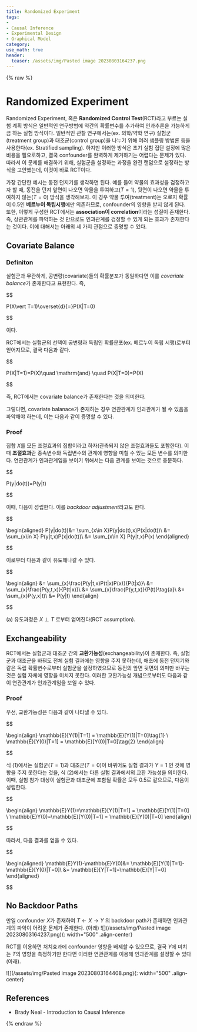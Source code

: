 ```yaml
---
title: Randomized Experiment
tags:
- 
- Causal Inference
- Experimental Design
- Graphical Model
category: 
use_math: true
header: 
  teaser: /assets/img/Pasted image 20230803164237.png
---
```

{% raw %}
# Randomized Experiment

Randomized Experiment, 혹은 **Randomized Control Test**(RCT)라고 부르는 실험 계획 방식은 일반적인 연구방법에 약간의 확률변수를 추가하여 인과추론을 가능하게끔 하는 실험 방식이다. 일반적인 관찰 연구에서는(ex. 의학/약학 연구) 실험군(treatment group)과 대조군(control group)을 나누기 위해 여러 샘플링 방법론 등을 사용한다(ex. Stratified sampling). 하지만 이러한 방식은 초기 실험 집단 설정에 많은 비용을 필요로하고, 결국 confounder를 완벽하게 제거하기는 어렵다는 문제가 있다. 따라서 이 문제를 해결하기 위해, 실험군을 설정하는 과정을 완전 랜덤으로 설정하는 방식을 고안했는데, 이것이 바로 RCT이다.

가장 간단한 예시는 동전 던지기를 생각하면 된다. 예를 들어 약물의 효과성을 검정하고자 할 때, 동전을 던져 앞면이 나오면 약물을 투여하고($T=1$), 뒷면이 나오면 약물을 투여하지 않는($T=0$) 방식을 생각해보자. 이 경우 약물 투여(treatment)는 오로지 확률이 0.5인 **베르누이 독립시행**에만 의존하므로, confounder의 영향을 받지 않게 된다. 또한, 이렇게 구성한 RCT에서는 **association이 correlation**이라는 성질이 존재한다. 즉, 상관관계를 파악하는 것 만으로도 인과관계를 검정할 수 있게 되는 효과가 존재한다는 것이다. 이에 대해서는 아래의 세 가지 관점으로 증명할 수 있다.

## Covariate Balance

### Definiton
실험군과 무관하게, 공변량(covariate)들의 확률분포가 동일하다면 이를 *covariate balance*가 존재한다고 표현한다. 즉,


$$

P(X\vert T=1)\overset{d}{=}P(X|T=0)


$$

이다.

RCT에서는 실험군의 선택이 공변량과 독립인 확률분포(ex. 베르누이 독립 시행)로부터 얻어지므로, 결국 다음과 같다.


$$

P(X|T=1)=P(X)\quad \mathrm{and} \quad P(X|T=0)=P(X)


$$

즉, RCT에서는 covariate balance가 존재한다는 것을 의미한다.

그렇다면, covariate balanace가 존재하는 경우 연관관계가 인과관계가 될 수 있음을 파악해야 하는데, 이는 다음과 같이 증명할 수 있다.

### Proof
집합 $X$를 모든 조절효과의 집합이라고 하자(관측되지 않은 조절효과들도 포함한다). 이때 **조절효과**란 종속변수와 독립변수의 관계에 영향을 미칠 수 있는 모든 변수를 의미한다. 연관관계가 인과관계임을 보이기 위해서는 다음 관계를 보이는 것으로 충분하다.


$$

P(y|do(t))=P(y|t)


$$

이때, 다음이 성립한다. 이를 *backdoor adjustment*라고도 한다.


$$

\begin{aligned}
P(y|do(t))&= \sum_{x\in X}P(y|do(t),x)P(x|do(t))\\
&= \sum_{x\in X} P(y|t,x)P(x|do(t))\\
&= \sum_{x\in X} P(y|t,x)P(x)
\end{aligned}


$$

이로부터 다음과 같이 유도해나갈 수 있다.


$$

\begin{align}
&= \sum_{x}\frac{P(y|t,x)P(t|x)P(x)}{P(t|x)}\\
&= \sum_{x}\frac{P(y,t,x)}{P(t|x)}\\
&= \sum_{x}\frac{P(y,t,x)}{P(t)}\tag{a}\\
&= \sum_{x}P(y,x|t)\\
&= P(y|t)
\end{align}


$$

(a) 유도과정은 $X\perp T$ 로부터 얻어진다(RCT assumption).


## Exchangeability

RCT에서는 실험군과 대조군 간의 **교환가능성**(exchangeability)이 존재한다. 즉, 실험군과 대조군을 바꿔도 전체 실험 결과에는 영향을 주지 못하는데, 애초에 동전 던지기와 같은 독립 확률변수로부터 실험군을 설정하였으므로 동전의 앞면 뒷면의 의미만 바꾸는 것은 실험 자체에 영향을 미치지 못한다. 이러한 교환가능성 개념으로부터도 다음과 같이 연관관계가 인과관계임을 보일 수 있다.

### Proof
우선, 교환가능성은 다음과 같이 나타낼 수 있다.


$$

\begin{align}
\mathbb{E}[Y(1)|T=1] = \mathbb{E}[Y(1)|T=0]\tag{1} \\
\mathbb{E}[Y(0)|T=1] = \mathbb{E}[Y(0)|T=0]\tag{2}
\end{align}


$$

식 (1)에서는 실험군($T=1$)과 대조군($T=0$)이 바뀌어도 실험 결과가 $Y=1$ 인 것에 영향을 주지 못한다는 것을, 식 (2)에서는 다른 실험 결과에서의 교환 가능성을 의미한다. 이때, 실험 참가 대상이 실험군과 대조군에 포함될 확률은 모두 $0.5$로 같으므로, 다음이 성립한다.


$$

\begin{align}
\mathbb{E}Y(1)=\mathbb{E}[Y(1)|T=1] = \mathbb{E}[Y(1)|T=0] \\
\mathbb{E}Y(0)=\mathbb{E}[Y(0)|T=1] = \mathbb{E}[Y(0)|T=0]
\end{align}


$$

따라서, 다음 결과를 얻을 수 있다.


$$

\begin{aligned}
\mathbb{E}Y(1)-\mathbb{E}Y(0)&= \mathbb{E}[Y(1)|T=1]-\mathbb{E}[Y(0)|T=0]\\
&= \mathbb{E}[Y|T=1]=\mathbb{E}[Y|T=0]
\end{aligned}


$$

## No Backdoor Paths

만일 confounder $X$가 존재하여 $T\leftarrow X\rightarrow Y$ 의 backdoor path가 존재하면 인과관계의 파악이 어려운 문제가 존재한다. (아래)
![](/assets/img/Pasted image 20230803164237.png){: width="500" .align-center}

RCT를 이용하면 처치효과에 confounder 영향을 배제할 수 있으므로, 결국 $Y$에 미치는 $T$의 영향을 측정하기만 한다면 이러한 연관관계를 이용해 인과관계를 설정할 수 있다(아래).

![](/assets/img/Pasted image 20230803164408.png){: width="500" .align-center}


## References
- Brady Neal - Introduction to Causal Inference

{% endraw %}
